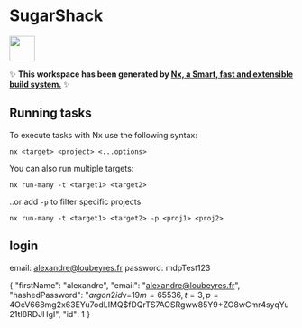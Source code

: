 # SugarShack

<a alt="Nx logo" href="https://nx.dev" target="_blank" rel="noreferrer"><img src="https://raw.githubusercontent.com/nrwl/nx/master/images/nx-logo.png" width="45"></a>

✨ **This workspace has been generated by [Nx, a Smart, fast and extensible build system.](https://nx.dev)** ✨

## Running tasks

To execute tasks with Nx use the following syntax:

```
nx <target> <project> <...options>
```

You can also run multiple targets:

```
nx run-many -t <target1> <target2>
```

..or add `-p` to filter specific projects

```
nx run-many -t <target1> <target2> -p <proj1> <proj2>
```

## login
email: alexandre@loubeyres.fr
password: mdpTest123


{
"firstName": "alexandre",
"email": "alexandre@loubeyres.fr",
"hashedPassword": "$argon2id$v=19$m=65536,t=3,p=4$OcV668mg2x63EYu7odLIMQ$fDQrTS7AOSRgww85Y9+ZO8wCmr4syqYu21tI8RDJHgI",
"id": 1
}
